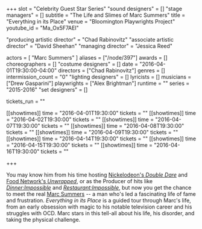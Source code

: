+++
slot = "Celebrity Guest Star Series"
"sound designers" = []
"stage managers" = []
subtitle = "The Life and Slimes of Marc Summers"
title = "Everything in its Place"
venue = "Bloomington Playwrights Project"
youtube_id = "Ma_Ox5F7AEI"

"producing artistic director" = "Chad Rabinovitz"
"associate artistic director" = "David Sheehan"
"managing director" = "Jessica Reed"

actors = [
    "Marc Summers"
]
aliases = ["/node/397"]
awards = []
choreographers = []
"costume designers" = []
date = "2016-04-01T19:30:00-04:00"
directors = ["Chad Rabinovitz"]
genres = []
intermission_count = "0"
"lighting designers" = []
lyricists = []
musicians = ["Drew Gasparini"]
playwrights = ["Alex Brightman"]
runtime = ""
series = "2015-2016"
"set designers" = []

tickets_run = ""

[[showtimes]]
time = "2016-04-01T19:30:00"
tickets = ""
[[showtimes]]
time = "2016-04-02T19:30:00"
tickets = ""
[[showtimes]]
time = "2016-04-07T19:30:00"
tickets = ""
[[showtimes]]
time = "2016-04-08T19:30:00"
tickets = ""
[[showtimes]]
time = "2016-04-09T19:30:00"
tickets = ""
[[showtimes]]
time = "2016-04-14T19:30:00"
tickets = ""
[[showtimes]]
time = "2016-04-15T19:30:00"
tickets = ""
[[showtimes]]
time = "2016-04-16T19:30:00"
tickets = ""


+++

You may know him from his time hosting [Nickelodeon's _Double Dare_](https://en.wikipedia.org/wiki/Double_Dare_(Nickelodeon_game_show)) and [Food Network's _Unwrapped_](http://www.foodnetwork.com/shows/unwrapped.html), or as the Producer of hits like [_Dinner:Impossible_](http://www.foodnetwork.com/shows/dinner-impossible.html) and [_Restaurant:Impossible_](http://www.foodnetwork.com/shows/restaurant-impossible.html), but now you get the chance to meet the real [Marc Summers](http://www.marcsummerstv.com/) -- a man who's led a fascinating life of fame and frustration. _Everything in its Place_ is a guided tour through Marc's life, from an early obsession with magic to his notable television career and his struggles with OCD. Marc stars in this tell-all about his life, his disorder, and taking the physical challenge.
